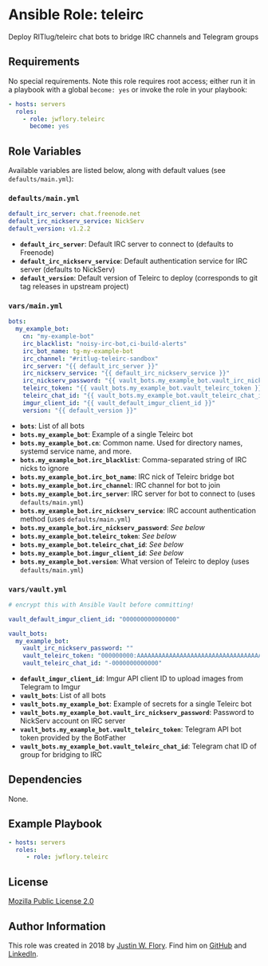 Ansible Role: teleirc
=====================

Deploy RITlug/teleirc chat bots to bridge IRC channels and Telegram groups


## Requirements

No special requirements.
Note this role requires root access; either run it in a playbook with a global `become: yes` or invoke the role in your playbook:

```yaml
- hosts: servers
  roles:
    - role: jwflory.teleirc
      become: yes
```


## Role Variables

Available variables are listed below, along with default values (see `defaults/main.yml`):

### `defaults/main.yml`

```yaml
default_irc_server: chat.freenode.net
default_irc_nickserv_service: NickServ
default_version: v1.2.2
```

* **`default_irc_server`**: Default IRC server to connect to (defaults to Freenode)
* **`default_irc_nickserv_service`**: Default authentication service for IRC server (defaults to NickServ)
* **`default_version`**: Default version of Teleirc to deploy (corresponds to git tag releases in upstream project)

### `vars/main.yml`

```yaml
bots:
  my_example_bot:
    cn: "my-example-bot"
    irc_blacklist: "noisy-irc-bot,ci-build-alerts"
    irc_bot_name: tg-my-example-bot
    irc_channel: "#ritlug-teleirc-sandbox"
    irc_server: "{{ default_irc_server }}"
    irc_nickserv_service: "{{ default_irc_nickserv_service }}"
    irc_nickserv_password: "{{ vault_bots.my_example_bot.vault_irc_nickserv_password }}"
    teleirc_token: "{{ vault_bots.my_example_bot.vault_teleirc_token }}"
    teleirc_chat_id: "{{ vault_bots.my_example_bot.vault_teleirc_chat_id }}"
    imgur_client_id: "{{ vault_default_imgur_client_id }}"
    version: "{{ default_version }}"
```

* **`bots`**: List of all bots
* **`bots.my_example_bot`**: Example of a single Teleirc bot
* **`bots.my_example_bot.cn`**: Common name. Used for directory names, systemd service name, and more.
* **`bots.my_example_bot.irc_blacklist`**: Comma-separated string of IRC nicks to ignore
* **`bots.my_example_bot.irc_bot_name`**: IRC nick of Teleirc bridge bot
* **`bots.my_example_bot.irc_channel`**: IRC channel for bot to join
* **`bots.my_example_bot.irc_server`**: IRC server for bot to connect to (uses `defaults/main.yml`)
* **`bots.my_example_bot.irc_nickserv_service`**: IRC account authentication method (uses `defaults/main.yml`)
* **`bots.my_example_bot.irc_nickserv_password`**: _See below_
* **`bots.my_example_bot.teleirc_token`**: _See below_
* **`bots.my_example_bot.teleirc_chat_id`**: _See below_
* **`bots.my_example_bot.imgur_client_id`**: _See below_
* **`bots.my_example_bot.version`**: What version of Teleirc to deploy (uses `defaults/main.yml`)

### `vars/vault.yml`

```yaml
# encrypt this with Ansible Vault before committing!

vault_default_imgur_client_id: "000000000000000"

vault_bots:
  my_example_bot:
    vault_irc_nickserv_password: ""
    vault_teleirc_token: "000000000:AAAAAAAAAAAAAAAAAAAAAAAAAAAAAAAAAAA"
    vault_teleirc_chat_id: "-0000000000000"
```

* **`default_imgur_client_id`**: Imgur API client ID to upload images from Telegram to Imgur
* **`vault_bots`**: List of all bots
* **`vault_bots.my_example_bot`**: Example of secrets for a single Teleirc bot
* **`vault_bots.my_example_bot.vault_irc_nickserv_password`**: Password to NickServ account on IRC server
* **`vault_bots.my_example_bot.vault_teleirc_token`**: Telegram API bot token provided by the BotFather
* **`vault_bots.my_example_bot.vault_teleirc_chat_id`**: Telegram chat ID of group for bridging to IRC


## Dependencies

None.


## Example Playbook

```yaml
- hosts: servers
  roles:
     - role: jwflory.teleirc
```

## License

[Mozilla Public License 2.0](https://www.mozilla.org/en-US/MPL/ "Mozilla Public License – Mozilla")


## Author Information

This role was created in 2018 by [Justin W. Flory](https://justinwflory.com/).
Find him on [GitHub](https://github.com/jwflory "Check out other things I'm working on!") and [LinkedIn](https://www.linkedin.com/in/justinwflory/ "See what I'm doing out in the world…").
